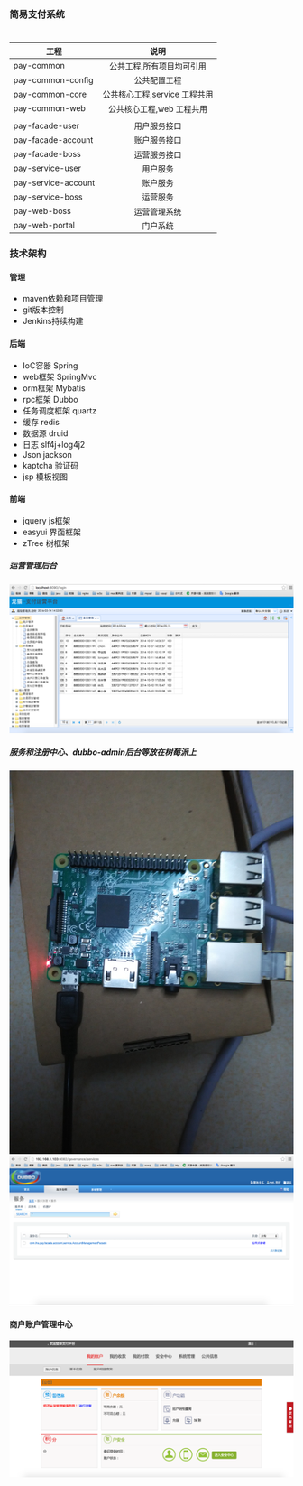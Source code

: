 ### 简易支付系统


# 
| 工程        |   说明           |
| ------------- |:-------------:|
| pay-common      | 公共工程,所有项目均可引用|
| pay-common-config      | 公共配置工程|
| pay-common-core | 公共核心工程,service 工程共用  |    
| pay-common-web | 公共核心工程,web 工程共用  |    
| 						|				              |
| pay-facade-user |	用户服务接口   |
| pay-facade-account |	账户服务接口   |
| pay-facade-boss |	运营服务接口   |
| pay-service-user| 用户服务       |
| pay-service-account| 账户服务    |
| pay-service-boss |	运营服务   |
| pay-web-boss    | 运营管理系统    |
| pay-web-portal  | 门户系统        |

### 技术架构

#### 管理
* maven依赖和项目管理
* git版本控制
* Jenkins持续构建

#### 后端
* IoC容器 Spring
* web框架 SpringMvc
* orm框架 Mybatis
* rpc框架 Dubbo
* 任务调度框架 quartz
* 缓存 redis
* 数据源 druid
* 日志 slf4j+log4j2
* Json jackson
* kaptcha 验证码
* jsp 模板视图

#### 前端
* jquery js框架
* easyui 界面框架
* zTree 树框架

##### 运营管理后台
![](media/member_info.png)

##### 服务和注册中心、dubbo-admin后台等放在树莓派上
![](media/raspi.jpg)
![](media/dubbo.png)

#### 商户账户管理中心
![](media/merchant-center.png)